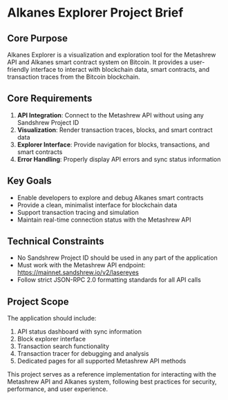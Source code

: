 # Alkanes Explorer Project Brief

## Core Purpose
Alkanes Explorer is a visualization and exploration tool for the Metashrew API and Alkanes smart contract system on Bitcoin. It provides a user-friendly interface to interact with blockchain data, smart contracts, and transaction traces from the Bitcoin blockchain.

## Core Requirements
1. **API Integration**: Connect to the Metashrew API without using any Sandshrew Project ID
2. **Visualization**: Render transaction traces, blocks, and smart contract data
3. **Explorer Interface**: Provide navigation for blocks, transactions, and smart contracts
4. **Error Handling**: Properly display API errors and sync status information

## Key Goals
- Enable developers to explore and debug Alkanes smart contracts
- Provide a clean, minimalist interface for blockchain data
- Support transaction tracing and simulation
- Maintain real-time connection status with the Metashrew API

## Technical Constraints
- No Sandshrew Project ID should be used in any part of the application
- Must work with the Metashrew API endpoint: https://mainnet.sandshrew.io/v2/lasereyes
- Follow strict JSON-RPC 2.0 formatting standards for all API calls

## Project Scope
The application should include:
1. API status dashboard with sync information
2. Block explorer interface
3. Transaction search functionality
4. Transaction tracer for debugging and analysis
5. Dedicated pages for all supported Metashrew API methods

This project serves as a reference implementation for interacting with the Metashrew API and Alkanes system, following best practices for security, performance, and user experience.
